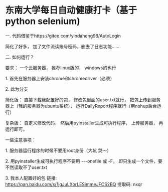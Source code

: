 # 东南大学每日自动健康打卡（基于python selenium)

一. 代码借鉴于https://gitee.com/yindaheng98/AutoLogin

简化了好多， 加了文件流读账号密码，删去了日志功能.......

二. 如何运行？

要求： 一个云服务器， 推荐linux版的， windows的也行

1\. 首先在服务器上安装chrome和chromedriver（必须）

2\. 此为分支

简化版： 直接下载我配置好的包， 修改包里面的user.txt就行，
把包上传到服务器上（我的服务器为ubuntu系统），
运行DailyReport程序就行（用nohup后台运行）

复杂版： 自定义修改代码， 然后用pyinstaller生成可执行程序， 上传服务器，
再运行即可。

一些注意事项：

1\. 服务器运行程序的时候不要用root身份（大坑 哭～）

2\. 用pyinstaller生成可执行程序不要用 ---onefile 或 -F，
即只生成一个文件，要不然读取不了user.txt

3\. 我本人配置好的包 链接: https://pan.baidu.com/s/1jqJuLXorLESimmeJFCS2BQ 提取码: nxqr
